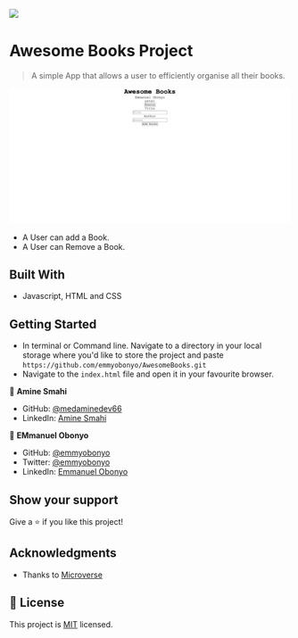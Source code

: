 ![](https://img.shields.io/badge/Microverse-blueviolet)

# Awesome Books Project

> A simple App that allows a user to efficiently organise all their books.

![screenshot](./screenshot.png)

- A User can add a Book.
- A User can Remove a Book.

## Built With

- Javascript, HTML and CSS
## Getting Started

- In terminal or Command line. Navigate to a directory in your local storage where you'd like to store the project and paste ```https://github.com/emmyobonyo/AwesomeBooks.git```
- Navigate to the ```index.html``` file and open it in your favourite browser.

👤 **Amine Smahi**

- GitHub: [@medaminedev66](https://github.com/medaminedev66 )
- LinkedIn: [Amine Smahi](https://www.linkedin.com/in/mohammed-amine-smahi-1b8615187/)

👤 **EMmanuel Obonyo**

- GitHub: [@emmyobonyo](https://github.com/emmyobonyo)
- Twitter: [@emmyobonyo](https://twitter.com/emmyobonyo)
- LinkedIn: [Emmanuel Obonyo](https://www.linkedin.com/in/emmanuel-obonyo-3728a2200/)


## Show your support

Give a ⭐️ if you like this project!

## Acknowledgments

- Thanks to [Microverse](https://github.com/emmyobonyo)

## 📝 License

This project is [MIT](./MIT.md) licensed.
